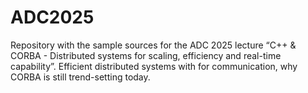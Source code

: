 # ADC2025
Repository with the sample sources for the ADC 2025 lecture “C++ &amp; CORBA - Distributed systems for scaling, efficiency and real-time capability”. Efficient distributed systems with for communication, why CORBA is still trend-setting today.
